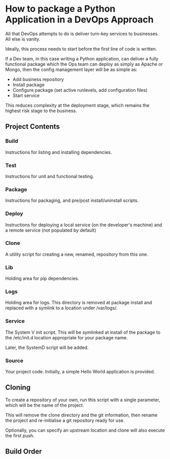 # How to package a Python Application in a DevOps Approach

All that DevOps attempts to do is deliver turn-key services to businesses.  All else is vanity.

Ideally, this process needs to start before the first line of code is written.

If a Dev team, in this case writing a Python application, can deliver a fully functional package which 
the Ops team can deploy as simply as Apache or Mongo, then the config management layer will be as simple as:

* Add business repository
* Install package
* Configure package (set active runlevels, add configuration files)
* Start service

This reduces complexity at the deployment stage, which remains the highest risk stage to the business.

## Project Contents

### Build

Instructions for listing and installing dependencies.

### Test

Instructions for unit and functional testing.

### Package

Instructions for packaging, and pre/post install/uninstall scripts.

### Deploy

Instructions for deploying a local service (on the developer's machine) and a remote service (not populated by default)

### Clone

A utility script for creating a new, renamed, repository from this one.

### Lib

Holding area for pip dependencies.

### Logs

Holding area for logs.  This directory is removed at package install and replaced with a symlink to a location under /var/logs/.

### Service

The System V init script.  This will be symlinked at install of the package to the /etc/init.d location appropriate for your package name.

Later, the SystemD script will be added.

### Source

Your project code.  Initially, a simple Hello World application is provided.

## Cloning

To create a repository of your own, run this script with a single parameter, which will be the name of the project.

This will remove the clone directory and the git information, then rename the project and re-initialise a git repository ready for use.

Optionally, you can specify an upstream location and clone will also execute the first push.

## Build Order


